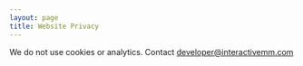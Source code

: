 ```yaml
---
layout: page
title: Website Privacy
---
```

We do not use cookies or analytics. Contact developer@interactivemm.com
